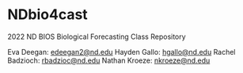 # NDbio4cast
2022 ND BIOS Biological Forecasting Class Repository

Eva Deegan: edeegan2@nd.edu
Hayden Gallo: hgallo@nd.edu 
Rachel Badzioch: rbadzioc@nd.edu 
Nathan Kroeze: nkroeze@nd.edu
